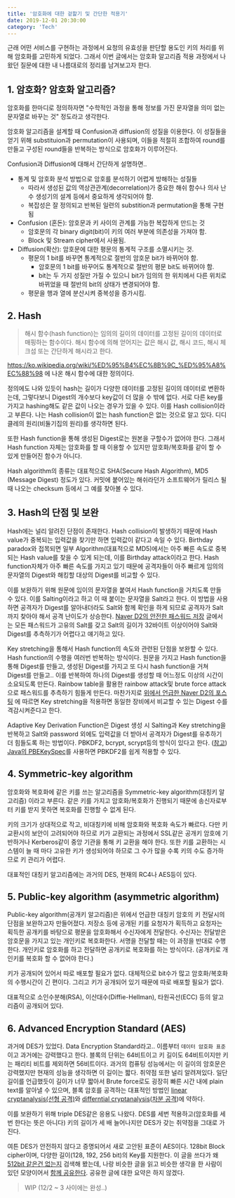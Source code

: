 ```yaml
---
title: '암호화에 대한 겉핥기 및 간단한 적용기'
date: 2019-12-01 20:30:00
category: 'Tech'
---
```



근래 어떤 서비스를 구현하는 과정에서 요청의 유효성을 판단할 용도인 키의 처리를 위해 암호화를 고민하게 되었다. 그래서 이번 글에서는 암호화 알고리즘 적용 과정에서 나왔던 질문에 대한 내 나름대로의 정리를 남겨보고자 한다.


## 1. 암호화? 암호화 알고리즘?

암호화를 한마디로 정의하자면 "수학적인 과정을 통해 정보를 가진 문자열을 의미 없는 문자열로 바꾸는 것" 정도라고 생각한다.

암호화 알고리즘을 설계할 때 Confusion과 diffusion의 성질을 이용한다. 이 성질들을 얻기 위해 substituion과 permutation이 사용되며, 이들을 적절히 조합하여 round를 만들고 구성된 round들을 반복하는 방식으로 암호화가 이루어진다. 

Confusion과 Diffusion에 대해서 간단하게 설명하면..
- 통계 및 암호화 분석 방법으로 암호를 분석하기 어렵게 방해하는 성질들
    - 따라서 생성된 값의 역상관관계(decorrelation)가 중요한 해쉬 함수나 의사 난수 생성기의 설계 등에서 중요하게 생각되어야 함.
    - 복잡성은 잘 정의되고 반복된 일련의 substition과 permutation을 통해 구현됨
- Confusion (혼돈): 암호문과 키 사이의 관계를 가능한 복잡하게 만드는 것
    - 암호문의 각 binary digit(bit)이 키의 여러 부분에 의존성을 가져야 함. 
    - Block 및 Stream cipher에서 사용됨.
- Diffusion(확산): 암호문에 대한 평문의 통계적 구조를 소멸시키는 것.
    - 평문의 1 bit를 바꾸면 통계적으로 절반의 암호문 bit가 바뀌어야 함.
        - 암호문의 1 bit를 바꾸어도 통계적으로 절반의 평문 bit도 바뀌어야 함.
        - bit는 두 가지 성질만 가질 수 있으니 bit가 임의의 한 위치에서 다른 위치로 바뀌었을 때 절반의 bit의 상태가 변경되어야 함.
    - 평문을 행과 열에 분산시켜 중복성을 증가시킴.


## 2. Hash

> 해시 함수(hash function)는 임의의 길이의 데이터를 고정된 길이의 데이터로 매핑하는 함수이다. 해시 함수에 의해 얻어지는 값은 해시 값, 해시 코드, 해시 체크섬 
또는 간단하게 해시라고 한다. 

https://ko.wikipedia.org/wiki/%ED%95%B4%EC%8B%9C_%ED%95%A8%EC%88%98 에 나온 해시 함수에 대한 정의이다. 

정의에도 나와 있듯이 hash는 길이가 다양한 데이터를 고정된 길이의 데이터로 변환하는데, 그렇다보니 Digest의 개수보다 key값이 더 많을 수 밖에 없다. 서로 다른 key를 가지고 hashing해도 같은 값이 나오는 경우가 있을 수 있다. 이를 Hash collision이라고 부른다. 나는 Hash collision이 없는 hash function은 없는 것으로 알고 있다. 디디클레의 원리(비둘기집의 원리)를 생각하면 된다.

또한 Hash function을 통해 생성된 Digest로는 원본을 구할수가 없어야 한다. 그래서 Hash function 자체는 암호화를 할 때 이용할 수 있지만 암호화/복호화를 같이 할 수 있게 만들어진 함수가 아니다. 

Hash algorithm의 종류는 대표적으로 SHA(Secure Hash Algorithm), MD5 (Message Digest) 정도가 있다. 커밋에 붙어있는 해쉬라던가 소프트웨어가 릴리스 될 때 나오는 checksum 등에서 그 예를 찾아볼 수 있다.


## 3. Hash의 단점 및 보완

Hash에는 널리 알려진 단점이 존재한다. Hash collision이 발생하기 때문에 Hash value가 중복되는 입력값을 찾기만 하면 입력값이 같다고 속일 수 있다. Birthday paradox와 접목되면 일부 Algorithm(대표적으로 MD5)에서는 아주 빠른 속도로 중복되는 Hash value를 찾을 수 있게 되는데, 이를 Birthday attack이라고 한다. Hash function자체가 아주 빠른 속도를 가지고 있기 때문에 공격자들이 아주 빠르게 임의의 문자열의 Digest와 해킹할 대상의 Digest를 비교할 수 있다. 

이를 보완하기 위해 원문에 임이의 문자열을 붙여서 Hash function을 거치도록 만들 수 있다. 이를 Salting이라고 하고 이 때 붙이는 문자열을 Salt라고 한다. 이 방법을 사용하면 공격자가 Digest를 알아내더라도 Salt와 함께 확인을 하게 되므로 공격자가 Salt까지 찾아야 해서 공격 난이도가 상승한다. [Naver D2의 안전한 패스워드 저장](https://d2.naver.com/helloworld/318732) 글에서는 모든 패스워드가 고유의 Salt를 갖고 Salt의 길이가 32바이트 이상이어야 Salt와 Digest를 추측하기가 어렵다고 얘기하고 있다. 

Key stretching을 통해서 Hash function의 속도와 관련된 단점을 보완할 수 있다. Hash function의 수행을 여러번 반복하는 방식이다. 원문을 가지고 Hash function을 통해 Digest를 만들고, 생성된 Digest를 가지고 또 다시 hash function을 거쳐 Digest를 만들고.. 이를 반복하여 하나의 Digest를 생성할 때 어느정도 이상의 시간이 소요되도록 만든다. Rainbow table을 활용한 rainbow attack및 brute force attack으로 패스워드를 추측하기 힘들게 만든다. 마찬가지로 [위에서 언급한 Naver D2의 포스팅](https://d2.naver.com/helloworld/318732) 에 따르면 Key stretching을 적용하면 동일한 장비에서 비교할 수 있는 Digest 수를 격감시켜준다고 한다. 

Adaptive Key Derivation Function은 Digest 생성 시 Salting과 Key stretching을 반복하고 Salt와 password 외에도 입력값을 더 받아서 공격자가 Digest를 유추하기 더 힘들도록 하는 방법이다. PBKDF2, bcrypt, scrypt등의 방식이 있다고 한다. ([참고](https://d2.naver.com/helloworld/318732)) [Java의 PBEKeySpec](https://docs.oracle.com/javase/8/docs/api/javax/crypto/spec/PBEKeySpec.html)를 사용하면 PBKDF2를 쉽게 적용할 수 있다.


## 4. Symmetric-key algorithm

암호화와 복호화에 같은 키를 쓰는 알고리즘을 Symmetric-key algorithm(대칭키 알고리즘) 이라고 부른다. 같은 키를 가지고 암호화/복호화가 진행되기 때문에 송신자로부터 키를 받지 못하면 복호화를 진행할 수 없게 된다. 

키의 크기가 상대적으로 작고, 비대칭키에 비해 암호화와 복호화 속도가 빠르다. 다만 키 교환시의 보안이 고려되어야 하므로 키가 교환되는 과정에서 SSL같은 공개키 암호에 기반하거나 Kerberos같이 중앙 기관을 통해 키 교환을 해야 한다. 또한 키를 교환하는 시스템이 늘 때 마다 고유한 키가 생성되어야 하므로 그 수가 많을 수록 키의 수도 증가하므로 키 관리가 어렵다.

대표적인 대칭키 알고리즘에는 과거의 DES, 현재의 RC4나 AES등이 있다.


## 5. Public-key algorithm (asymmetric algorithm)

Public-key algorithm(공개키 알고리즘)은 위에서 언급한 대칭키 암호의 키 전달시의 단점을 보완하고자 만들어졌다. 저장소 등에 공개된 키를 요청자가 획득하고 요청자는 획득한 공개키를 바탕으로 평문을 암호화해서 수신자에게 전달한다. 수신자는 전달받은 암호문을 가지고 있는 개인키로 복호화한다. 서명을 전달할 때는 이 과정을 반대로 수행한다. 개인키로 암호화를 하고 전달하면 공개키로 복호화를 하는 방식이다. (공개키로 개인키를 복호화 할 수 없어야 한다.)

키가 공개되어 있어서 따로 배포할 필요가 없다. 대체적으로 bit수가 많고 암호화/복호화의 수행시간이 긴 편이다. 그리고 키가 공개되어 있기 때문에 따로 배포할 필요가 없다.

대표적으로 소인수분해(RSA), 이산대수(Diffie-Hellman), 타원곡선(ECC) 등의 알고리즘이 공개되어 있다.


## 6. Advanced Encryption Standard (AES)

과거에 DES가 있었다. Data Encryption Standard라고.. 이름부터 `데이터 암호화 표준` 이고 과거에는 강력했다고 한다. 블록의 단위는 64비트이고 키 길이도 64비트이지만 키는 패리티 비트를 제외하면 56비트이다. 과거의 컴퓨팅 성능에서는 이 길이의 암호문은 강력했지만 현재의 성능을 생각하면 이 길이는 짧다. 취약점 또한 널리 알려져있다. 일단 길이를 언급했듯이 길이가 너무 짧아서 Brute force로도 굉장히 빠른 시간 내에 plain text를 알아낼 수 있으며, 블록 암호를 공격하는 대표적인 방법인 [linear cryptanalysis(선형 공격)](https://en.wikipedia.org/wiki/Linear_cryptanalysis)와 [differntial cryptanalysis](https://en.wikipedia.org/wiki/Differential_cryptanalysis)([차분 공격](http://www.secmem.org/blog/2019/04/08/%EC%B0%A8%EB%B6%84-%EA%B3%B5%EA%B2%A9%EC%9D%98-%EC%9D%B4%ED%95%B4/))에 약하다.

이를 보완하기 위해 triple DES같은 응용도 나왔다. DES를 세번 적용하고(암호화를 세번 한다는 뜻은 아니다) 키의 길이가 세 배 늘어나지만 DES가 갖는 취약점을 그대로 가진다.

여튼 DES가 안전하지 않다고 증명되어서 새로 고안된 표준이 AES이다. 128bit Block cipher이며, 다양한 길이(128, 192, 256 bit)의 Key를 지원한다. 이 글을 쓰다가 왜 [512bit 같은건 없는지](https://ieeexplore.ieee.org/document/6122835) 검색해 봤는데, 나랑 비슷한 글을 읽고 비슷한 생각을 한 사람이 있던 모양이어서 [함께 공유한다](https://crypto.stackexchange.com/questions/20253/why-we-cant-implement-aes-512-key-size). 공유한 글에 대한 요약은 하지 않겠다.

> WIP (12/2 ~ 3 사이에는 완성..)